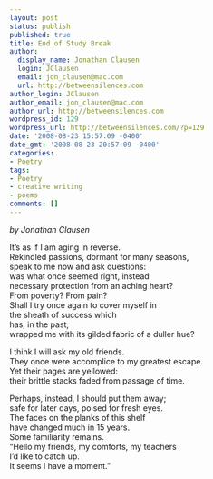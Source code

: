 ```yaml
---
layout: post
status: publish
published: true
title: End of Study Break
author:
  display_name: Jonathan Clausen
  login: JClausen
  email: jon_clausen@mac.com
  url: http://betweensilences.com
author_login: JClausen
author_email: jon_clausen@mac.com
author_url: http://betweensilences.com
wordpress_id: 129
wordpress_url: http://betweensilences.com/?p=129
date: '2008-08-23 15:57:09 -0400'
date_gmt: '2008-08-23 20:57:09 -0400'
categories:
- Poetry
tags:
- Poetry
- creative writing
- poems
comments: []
---
```

<p><em>by Jonathan Clausen</em></p>
<p>It’s as if I am aging in reverse.<br />
Rekindled passions, dormant for many seasons,<br />
speak to me now and ask questions:<br />
was what once seemed right, instead<br />
necessary protection from an aching heart?<br />
From poverty? From pain?<br />
Shall I try once again to cover myself in<br />
the sheath of success which<br />
has, in the past,<br />
wrapped me with its gilded fabric of a duller hue?</p>
<p>I think I will ask my old friends.<br />
They once were accomplice to my greatest escape.<br />
Yet their pages are yellowed:<br />
their brittle stacks faded from passage of time.</p>
<p>Perhaps, instead, I should put them away;<br />
safe for later days, poised for fresh eyes.<br />
The faces on the planks of this shelf<br />
have changed much in 15 years.<br />
Some familiarity remains.<br />
“Hello my friends, my comforts, my teachers<br />
I’d like to catch up.<br />
It seems I have a moment.”</p>
